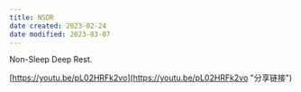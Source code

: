 ```yaml
---
title: NSDR
date created: 2023-02-24
date modified: 2023-03-07
---
```


Non-Sleep Deep Rest.

[https://youtu.be/pL02HRFk2vo](https://youtu.be/pL02HRFk2vo "分享链接")
